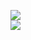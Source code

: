 [![](https://img.shields.io/badge/Made%20With-Github%20Spray-lightgrey.svg?style=for-the-badge&logo=github)](https://github.com/Annihil/github-spray#6782)  
[![](https://i.imgur.com/2DrTn0Z.gif)](https://github.com/Annihil/github-spray)